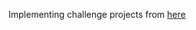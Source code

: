 Implementing challenge projects from [here](https://github.com/gurugio/lowlevelprogramming-university/blob/master/c-language-challenge.md)
